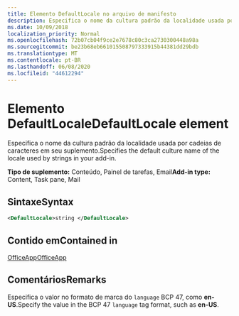 ```yaml
---
title: Elemento DefaultLocale no arquivo de manifesto
description: Especifica o nome da cultura padrão da localidade usada por cadeias de caracteres em seu suplemento.
ms.date: 10/09/2018
localization_priority: Normal
ms.openlocfilehash: 72b07cb04f9ce2e7678c80c3ca2730300448a98a
ms.sourcegitcommit: be23b68eb661015508797333915b44381dd29bdb
ms.translationtype: MT
ms.contentlocale: pt-BR
ms.lasthandoff: 06/08/2020
ms.locfileid: "44612294"
---
```

# <a name="defaultlocale-element"></a><span data-ttu-id="77a84-103">Elemento DefaultLocale</span><span class="sxs-lookup"><span data-stu-id="77a84-103">DefaultLocale element</span></span>

<span data-ttu-id="77a84-104">Especifica o nome da cultura padrão da localidade usada por cadeias de caracteres em seu suplemento.</span><span class="sxs-lookup"><span data-stu-id="77a84-104">Specifies the default culture name of the locale used by strings in your add-in.</span></span>

<span data-ttu-id="77a84-105">**Tipo de suplemento:** Conteúdo, Painel de tarefas, Email</span><span class="sxs-lookup"><span data-stu-id="77a84-105">**Add-in type:** Content, Task pane, Mail</span></span>

## <a name="syntax"></a><span data-ttu-id="77a84-106">Sintaxe</span><span class="sxs-lookup"><span data-stu-id="77a84-106">Syntax</span></span>

```XML
<DefaultLocale>string </DefaultLocale>
```

## <a name="contained-in"></a><span data-ttu-id="77a84-107">Contido em</span><span class="sxs-lookup"><span data-stu-id="77a84-107">Contained in</span></span>

[<span data-ttu-id="77a84-108">OfficeApp</span><span class="sxs-lookup"><span data-stu-id="77a84-108">OfficeApp</span></span>](officeapp.md)

## <a name="remarks"></a><span data-ttu-id="77a84-109">Comentários</span><span class="sxs-lookup"><span data-stu-id="77a84-109">Remarks</span></span>

<span data-ttu-id="77a84-110">Especifica o valor no formato de marca do `language` BCP 47, como **en-US**.</span><span class="sxs-lookup"><span data-stu-id="77a84-110">Specify the value in the BCP 47  `language` tag format, such as **en-US**.</span></span>


